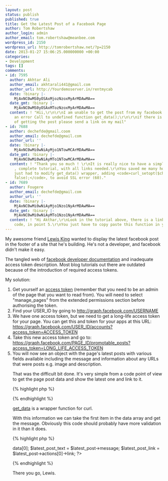 ```yaml
---
layout: post
status: publish
published: true
title: Get the Latest Post of a Facebook Page
author: Tom Robertshaw
author_login: admin
author_email: tom.robertshaw@meanbee.com
wordpress_id: 2150
wordpress_url: http://tomrobertshaw.net/?p=2150
date: 2013-01-27 15:06:25.000000000 +00:00
categories:
- Development
tags: []
comments:
- id: 7595
  author: Akhtar Ali
  author_email: akhtarali441@gmail.com
  author_url: http://Yourdemoserver.in/rentmycab
  date: !binary |-
    MjAxNC0wMS0yOSAxMjozNzoxMyArMDAwMA==
  date_gmt: !binary |-
    MjAxNC0wMS0yOSAxMTozNzoxMyArMDAwMA==
  content: ! "Hii,\r\n\r\nI am unable to get the post from my facebook page.\r\ngetting
    an error Call to undefined function get_data();\r\n\r\nif there is any other method
    of getting the post please send a link on my mail"
- id: 7688
  author: dechefde@gmail.coom
  author_email: dechefde@gmail.com
  author_url: ''
  date: !binary |-
    MjAxNC0wMi0wNiAyMjo1NTowMCArMDAwMA==
  date_gmt: !binary |-
    MjAxNC0wMi0wNiAyMTo1NTowMCArMDAwMA==
  content: ! "Thank you so much ! \r\nIt is really nice to have a simple, straightforward
    , complete tutorial, with all links needed.\r\nYou saved me many hours :)\r\n\r\nI
    just had to modify get_data() wrapper, adding <code>curl_setopt($ch, CURLOPT_SSL_VERIFYPEER,
    false);</code>, to avoid SSL error (60)."
- id: 7689
  author: Fougere
  author_email: dechefde@gmail.com
  author_url: ''
  date: !binary |-
    MjAxNC0wMi0wNiAyMjo1Nzo1NyArMDAwMA==
  date_gmt: !binary |-
    MjAxNC0wMi0wNiAyMTo1Nzo1NyArMDAwMA==
  content: ! "Hi Akthar,\r\nLook in the tutorial above, there is a link to the get_data()
    code, in point 5.\r\nYou just have to copy paste this function in your php script."
---
```

My awesome friend <a href="https://twitter.com/lewisking">Lewis King</a> wanted to display the latest facebook post in the footer of a site that he's building.  He's not a developer, and facebook didn't make it easy. 

The tangled web of <a href="http://developer.facebook.com">facebook developer documentation</a> and inadequate access token description.  Most blog tutorials out there are outdated because of the introduction of required access tokens. 

My solution: 

<ol>
   <li>Get yourself an <a href="https://developers.facebook.com/tools/explorer">access token</a> (remember that you need to be an admin of the page that you want to read from).  You will need to select "manage_pages" from the extended permissions section before authorising the token.</li>

   <li>Find your USER_ID by going to <a href="http://graph.facebook.com/TheBobbyShaw">http://graph.facebook.com/USERNAME</a></li>

   <li>We have one access token, but we need to get a long-life access token for your page.  You can get this and token for your apps at this URL: <a href="https://graph.facebook.com/USER_ID/accounts?access_token=ACCESS_TOKEN">https://graph.facebook.com/USER_ID/accounts?access_token=ACCESS_TOKEN</a></li>

   <li>Take this new access token and go to: <a href="https://graph.facebook.com/PAGE_ID/promotable_posts?access_token=LONG_LIFE_ACCESS_TOKEN">https://graph.facebook.com/PAGE_ID/promotable_posts?access_token=LONG_LIFE_ACCESS_TOKEN</a></li>

   <li>You will now see an object with the page's latest posts with various fields available including the message and information about any URLs that were posts e.g. image and description.</li>

That was the difficult bit done.  It's very simple from a code point of view to get the page post data and show the latest one and link to it.
    
{% highlight php %}
<?php 
  $data = get_data("https://graph.facebook.com/PAGE_ID/promotable_posts?access_token=ACCESS_TOKEN");
  $result = json_decode($data);
?>
{% endhighlight %}

<a href="http://davidwalsh.name/curl-download">get_data</a> is a wrapper function for curl.

With this information we can take the first item in the data array and get the message.  Obviously this code should probably have more validation in it than it does. 
    
{% highlight php %}
<?php        
  $latest_post =  $result->data[0];
  $latest_post_text = $latest_post->message;
  $latest_post_link = $latest_post->actions[0]->link;
?>
<a href="<?php echo $latest_post_link ?>"><?php echo $latest_post_text ?></a>
{% endhighlight %}

There you go, Lewis.
